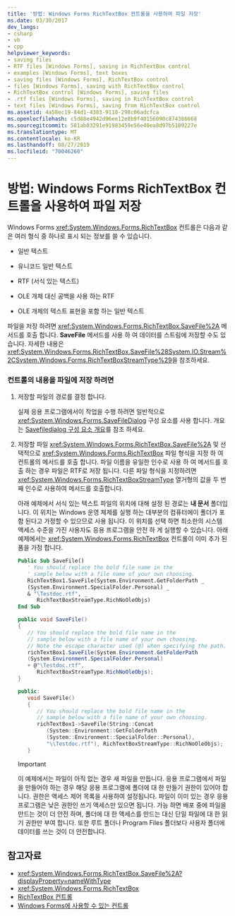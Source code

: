 ```yaml
---
title: '방법: Windows Forms RichTextBox 컨트롤을 사용하여 파일 저장'
ms.date: 03/30/2017
dev_langs:
- csharp
- vb
- cpp
helpviewer_keywords:
- saving files
- RTF files [Windows Forms], saving in RichTextBox control
- examples [Windows Forms], text boxes
- saving files [Windows Forms], RichTextBox control
- files [Windows Forms], saving with RichTextBox control
- RichTextBox control [Windows Forms], saving files
- .rtf files [Windows Forms], saving in RichTextBox control
- text files [Windows Forms], saving from RichTextBox control
ms.assetid: 4a58ec19-84d1-4383-9110-298c06adcfca
ms.openlocfilehash: c5d88e4942d96ee12e8b9f40156090c874386668
ms.sourcegitcommit: 581ab03291e91983459e56e40ea8d97b5189227e
ms.translationtype: MT
ms.contentlocale: ko-KR
ms.lasthandoff: 08/27/2019
ms.locfileid: "70046260"
---
```

# <a name="how-to-save-files-with-the-windows-forms-richtextbox-control"></a>방법: Windows Forms RichTextBox 컨트롤을 사용하여 파일 저장

Windows Forms <xref:System.Windows.Forms.RichTextBox> 컨트롤은 다음과 같은 여러 형식 중 하나로 표시 되는 정보를 쓸 수 있습니다.

- 일반 텍스트

- 유니코드 일반 텍스트

- RTF (서식 있는 텍스트)

- OLE 개체 대신 공백을 사용 하는 RTF

- OLE 개체의 텍스트 표현을 포함 하는 일반 텍스트

파일을 저장 하려면 <xref:System.Windows.Forms.RichTextBox.SaveFile%2A> 메서드를 호출 합니다. **SaveFile** 메서드를 사용 하 여 데이터를 스트림에 저장할 수도 있습니다. 자세한 내용은 <xref:System.Windows.Forms.RichTextBox.SaveFile%28System.IO.Stream%2CSystem.Windows.Forms.RichTextBoxStreamType%29>을 참조하세요.

### <a name="to-save-the-contents-of-the-control-to-a-file"></a>컨트롤의 내용을 파일에 저장 하려면

1. 저장할 파일의 경로를 결정 합니다.

    실제 응용 프로그램에서이 작업을 수행 하려면 일반적으로 <xref:System.Windows.Forms.SaveFileDialog> 구성 요소를 사용 합니다. 개요는 [Savefiledialog 구성 요소 개요](savefiledialog-component-overview-windows-forms.md)를 참조 하세요.

2. 저장할 파일 <xref:System.Windows.Forms.RichTextBox.SaveFile%2A> 및 선택적으로 <xref:System.Windows.Forms.RichTextBox> 파일 형식을 지정 하 여 컨트롤의 메서드를 호출 합니다. 파일 이름을 유일한 인수로 사용 하 여 메서드를 호출 하는 경우 파일은 RTF로 저장 됩니다. 다른 파일 형식을 지정하려면 <xref:System.Windows.Forms.RichTextBoxStreamType> 열거형의 값을 두 번째 인수로 사용하여 메서드를 호출합니다.

    아래 예제에서 서식 있는 텍스트 파일의 위치에 대해 설정 된 경로는 **내 문서** 폴더입니다. 이 위치는 Windows 운영 체제를 실행 하는 대부분의 컴퓨터에이 폴더가 포함 된다고 가정할 수 있으므로 사용 됩니다. 이 위치를 선택 하면 최소한의 시스템 액세스 수준을 가진 사용자도 응용 프로그램을 안전 하 게 실행할 수 있습니다. 아래 예제에서는 <xref:System.Windows.Forms.RichTextBox> 컨트롤이 이미 추가 된 폼을 가정 합니다.

    ```vb
    Public Sub SaveFile()
       ' You should replace the bold file name in the
       ' sample below with a file name of your own choosing.
       RichTextBox1.SaveFile(System.Environment.GetFolderPath _
       (System.Environment.SpecialFolder.Personal) _
       & "\Testdoc.rtf", _
          RichTextBoxStreamType.RichNoOleObjs)
    End Sub
    ```

    ```csharp
    public void SaveFile()
    {
       // You should replace the bold file name in the
       // sample below with a file name of your own choosing.
       // Note the escape character used (@) when specifying the path.
       richTextBox1.SaveFile(System.Environment.GetFolderPath
       (System.Environment.SpecialFolder.Personal)
       + @"\Testdoc.rtf",
          RichTextBoxStreamType.RichNoOleObjs);
    }
    ```

    ```cpp
    public:
       void SaveFile()
       {
          // You should replace the bold file name in the
          // sample below with a file name of your own choosing.
          richTextBox1->SaveFile(String::Concat
             (System::Environment::GetFolderPath
             (System::Environment::SpecialFolder::Personal),
             "\\Testdoc.rtf"), RichTextBoxStreamType::RichNoOleObjs);
       }
    ```

    > [!IMPORTANT]
    > 이 예제에서는 파일이 아직 없는 경우 새 파일을 만듭니다. 응용 프로그램에서 파일을 만들어야 하는 경우 해당 응용 프로그램에 폴더에 대 한 만들기 권한이 있어야 합니다. 권한은 액세스 제어 목록을 사용하여 설정됩니다. 파일이 이미 있는 경우 응용 프로그램은 낮은 권한인 쓰기 액세스만 있으면 됩니다. 가능 하면 배포 중에 파일을 만드는 것이 더 안전 하며, 폴더에 대 한 액세스를 만드는 대신 단일 파일에 대 한 읽기 권한만 부여 합니다. 또한 루트 폴더나 Program Files 폴더보다 사용자 폴더에 데이터를 쓰는 것이 더 안전합니다.

## <a name="see-also"></a>참고자료

- <xref:System.Windows.Forms.RichTextBox.SaveFile%2A?displayProperty=nameWithType>
- <xref:System.Windows.Forms.RichTextBox>
- [RichTextBox 컨트롤](richtextbox-control-windows-forms.md)
- [Windows Forms에 사용할 수 있는 컨트롤](controls-to-use-on-windows-forms.md)
